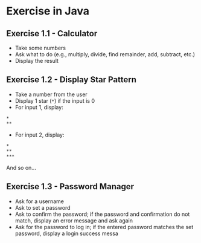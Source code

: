 # Exercise in Java

## Exercise 1.1 - Calculator
- Take some numbers
- Ask what to do (e.g., multiply, divide, find remainder, add, subtract, etc.)
- Display the result

## Exercise 1.2 - Display Star Pattern
- Take a number from the user
- Display 1 star (`*`) if the input is 0
- For input 1, display:
```
*
**
```

- For input 2, display:
```
*
**
***
```

  And so on...

## Exercise 1.3 - Password Manager
- Ask for a username
- Ask to set a password
- Ask to confirm the password; if the password and confirmation do not match, display an error message and ask again
- Ask for the password to log in; if the entered password matches the set password, display a login success messa